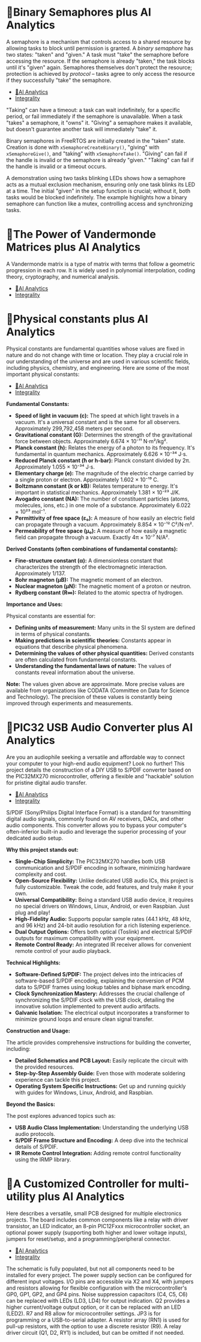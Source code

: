 
# 🐌Binary Semaphores plus AI Analytics
A semaphore is a mechanism that controls access to a shared resource by allowing tasks to block until permission is granted.  A *binary semaphore* has two states: "taken" and "given."  A task must "take" the semaphore before accessing the resource. If the semaphore is already "taken," the task blocks until it's "given" again.  Semaphores themselves don't protect the resource; protection is achieved by *protocol* – tasks agree to only access the resource if they successfully "take" the semaphore.

- [🧠AI Analytics](https://viadean.notion.site/Binary-Semaphores-plus-AI-Analytics-19f1ae7b9a3280dc85eff24e2fc5c735?pvs=4)
- [Integrality](https://viadean.notion.site/Electromechanical-Devices-19b1ae7b9a3280e0ab52ce81f198e437?pvs=4)

"Taking" can have a timeout: a task can wait indefinitely, for a specific period, or fail immediately if the semaphore is unavailable.  When a task "takes" a semaphore, it "owns" it.  "Giving" a semaphore makes it available, but doesn't guarantee another task will immediately "take" it.

Binary semaphores in FreeRTOS are initially created in the "taken" state.  Creation is done with `xSemaphoreCreateBinary()`, "giving" with `xSemaphoreGive()`, and "taking" with `xSemaphoreTake()`.  "Giving" can fail if the handle is invalid or the semaphore is already "given." "Taking" can fail if the handle is invalid or a timeout occurs.

A demonstration using two tasks blinking LEDs shows how a semaphore acts as a mutual exclusion mechanism, ensuring only one task blinks its LED at a time. The initial "given" in the setup function is crucial; without it, both tasks would be blocked indefinitely.  The example highlights how a binary semaphore can function like a mutex, controlling access and synchronizing tasks.


# 🐌The Power of Vandermonde Matrices plus AI Analytics
A Vandermonde matrix is a type of matrix with terms that follow a geometric progression in each row. It is widely used in polynomial interpolation, coding theory, cryptography, and numerical analysis.

- [🧠AI Analytics](https://viadean.notion.site/The-Power-of-Vandermonde-Matrices-plus-AI-Analytics-19e1ae7b9a3280a79139d68dbbf5c6f4?pvs=4)
- [Integrality](https://viadean.notion.site/Mathematics-and-Graph-Theory-17b1ae7b9a3280b29be8c7d0b6ac4c6c?pvs=4)


# 🐌Physical constants plus AI Analytics
Physical constants are fundamental quantities whose values are fixed in nature and do not change with time or location. They play a crucial role in our understanding of the universe and are used in various scientific fields, including physics, chemistry, and engineering.  Here are some of the most important physical constants:

- [🧠AI Analytics](https://viadean.notion.site/Physical-constants-plus-AI-Analytics-19e1ae7b9a328083b4a4ee5d04ae51a4?pvs=4)
- [Integrality](https://viadean.notion.site/Physical-quantities-19e1ae7b9a3280edb1edca06cf1a3202?pvs=4)

**Fundamental Constants:**

- **Speed of light in vacuum (c):** The speed at which light travels in a vacuum. It's a universal constant and is the same for all observers. Approximately 299,792,458 meters per second.
- **Gravitational constant (G):** Determines the strength of the gravitational force between objects. Approximately 6.674 × 10⁻¹¹ N⋅m²/kg².
- **Planck constant (h):** Relates the energy of a photon to its frequency. It's fundamental in quantum mechanics. Approximately 6.626 × 10⁻³⁴ J⋅s.
- **Reduced Planck constant (ħ or h-bar):** Planck constant divided by 2π. Approximately 1.055 × 10⁻³⁴ J⋅s.
- **Elementary charge (e):** The magnitude of the electric charge carried by a single proton or electron. Approximately 1.602 × 10⁻¹⁹ C.
- **Boltzmann constant (k or kB):** Relates temperature to energy. It's important in statistical mechanics. Approximately 1.381 × 10⁻²³ J/K.
- **Avogadro constant (NA):** The number of constituent particles (atoms, molecules, ions, etc.) in one mole of a substance. Approximately 6.022 × 10²³ mol⁻¹.
- **Permittivity of free space (ε₀):** A measure of how easily an electric field can propagate through a vacuum. Approximately 8.854 × 10⁻¹² C²/N⋅m².
- **Permeability of free space (μ₀):** A measure of how easily a magnetic field can propagate through a vacuum. Exactly 4π × 10⁻⁷ N/A².

**Derived Constants (often combinations of fundamental constants):**

- **Fine-structure constant (α):** A dimensionless constant that characterizes the strength of the electromagnetic interaction. Approximately 1/137.
- **Bohr magneton (μB):** The magnetic moment of an electron.
- **Nuclear magneton (μN):** The magnetic moment of a proton or neutron.
- **Rydberg constant (R∞):** Related to the atomic spectra of hydrogen.

**Importance and Uses:**

Physical constants are essential for:

- **Defining units of measurement:** Many units in the SI system are defined in terms of physical constants.
- **Making predictions in scientific theories:** Constants appear in equations that describe physical phenomena.
- **Determining the values of other physical quantities:** Derived constants are often calculated from fundamental constants.
- **Understanding the fundamental laws of nature:** The values of constants reveal information about the universe.

**Note:** The values given above are approximate.  More precise values are available from organizations like CODATA (Committee on Data for Science and Technology).  The precision of these values is constantly being improved through experiments and measurements.


# 🐌PIC32 USB Audio Converter plus AI Analytics
Are you an audiophile seeking a versatile and affordable way to connect your computer to your high-end audio equipment?  Look no further! This project details the construction of a DIY USB to S/PDIF converter based on the PIC32MX270 microcontroller, offering a flexible and "hackable" solution for pristine digital audio transfer.

- [🧠AI Analytics](https://viadean.notion.site/PIC32-USB-Audio-Converter-plus-AI-Analytics-19b1ae7b9a32800c83bbc4a2d305abab?pvs=4) 
- [Integrality](https://viadean.notion.site/Electromechanical-Devices-19b1ae7b9a3280e0ab52ce81f198e437?pvs=4)

S/PDIF (Sony/Philips Digital Interface Format) is a standard for transmitting digital audio signals, commonly found on AV receivers, DACs, and other audio components. This converter allows you to bypass your computer's often-inferior built-in audio and leverage the superior processing of your dedicated audio setup.

**Why this project stands out:**

- **Single-Chip Simplicity:** The PIC32MX270 handles both USB communication and S/PDIF encoding in software, minimizing hardware complexity and cost.
- **Open-Source Flexibility:** Unlike dedicated USB audio ICs, this project is fully customizable. Tweak the code, add features, and truly make it your own.
- **Universal Compatibility:** Being a standard USB audio device, it requires no special drivers on Windows, Linux, Android, or even Raspbian. Just plug and play!
- **High-Fidelity Audio:** Supports popular sample rates (44.1 kHz, 48 kHz, and 96 kHz) and 24-bit audio resolution for a rich listening experience.
- **Dual Output Options:** Offers both optical (Toslink) and electrical S/PDIF outputs for maximum compatibility with your equipment.
- **Remote Control Ready:** An integrated IR receiver allows for convenient remote control of your audio playback.

**Technical Highlights:**

- **Software-Defined S/PDIF:** The project delves into the intricacies of software-based S/PDIF encoding, explaining the conversion of PCM data to S/PDIF frames using lookup tables and biphase mark encoding.
- **Clock Synchronization Mastery:** Addresses the crucial challenge of synchronizing the S/PDIF clock with the USB clock, detailing the innovative solution implemented to prevent audio artifacts.
- **Galvanic Isolation:** The electrical output incorporates a transformer to minimize ground loops and ensure clean signal transfer.

**Construction and Usage:**

The article provides comprehensive instructions for building the converter, including:

- **Detailed Schematics and PCB Layout:** Easily replicate the circuit with the provided resources.
- **Step-by-Step Assembly Guide:** Even those with moderate soldering experience can tackle this project.
- **Operating System Specific Instructions:** Get up and running quickly with guides for Windows, Linux, Android, and Raspbian.

**Beyond the Basics:**

The post explores advanced topics such as:

- **USB Audio Class Implementation:** Understanding the underlying USB audio protocols.
- **S/PDIF Frame Structure and Encoding:** A deep dive into the technical details of S/PDIF.
- **IR Remote Control Integration:** Adding remote control functionality using the IRMP library.


# 🐌A Customized Controller for multi-utility plus AI Analytics
Here describes a versatile, small PCB designed for multiple electronics projects.  The board includes common components like a relay with driver transistor, an LED indicator, an 8-pin PIC12Fxxx microcontroller socket, an optional power supply (supporting both higher and lower voltage inputs), jumpers for reset/setup, and a programming/peripheral connector.
- [🧠AI Analytics](https://viadean.notion.site/A-Customized-Controller-for-multi-utility-plus-AI-Analytics-19b1ae7b9a3280c689bcf5e73099f30d?pvs=4)
- [Integrality](https://viadean.notion.site/Electromechanical-Devices-19b1ae7b9a3280e0ab52ce81f198e437?pvs=4)

The schematic is fully populated, but not all components need to be installed for every project.  The power supply section can be configured for different input voltages.  I/O pins are accessible via X2 and X4, with jumpers and resistors allowing for flexible configuration with the microcontroller's GP0, GP1, GP2, and GP4 pins.  Noise suppression capacitors (C4, C5, C6) can be replaced with LEDs (LD3, LD4) for output indication.  Q2 provides a higher current/voltage output option, or it can be replaced with an LED (LED2).  R7 and R8 allow for microcontroller settings.  JP3 is for programming or a USB-to-serial adapter.  A resistor array (RN1) is used for pull-up resistors, with the option to use a discrete resistor (R9).  A relay driver circuit (Q1, D2, RY1) is included, but can be omitted if not needed.
